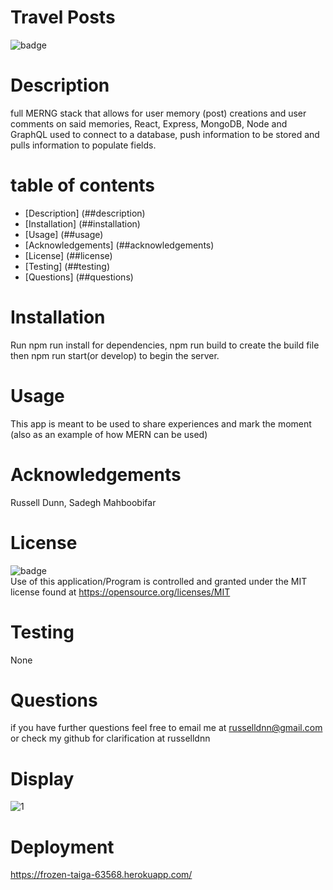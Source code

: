 
  
  # Travel Posts

  ![badge](https://img.shields.io/badge/license-MIT-important)

  # Description

  full MERNG stack that allows for user memory (post) creations and user comments on said memories, React, Express, MongoDB, Node and GraphQL used to connect to a database, push information to be stored and pulls information to populate fields.

  # table of contents

  - [Description] (##description)
  - [Installation] (##installation)
  - [Usage] (##usage)
  - [Acknowledgements] (##acknowledgements)
  - [License] (##license)
  - [Testing] (##testing)
  - [Questions] (##questions)

  # Installation
  Run npm run install for dependencies, npm run build to create the build file then npm run start(or develop) to begin the server.

  # Usage
  This app is meant to be used to share experiences and mark the moment (also as an example of how MERN can be used)

  # Acknowledgements
  Russell Dunn, Sadegh Mahboobifar

  # License
  ![badge](https://img.shields.io/badge/license-MIT-important)
  <br>
  Use of this application/Program is controlled and granted under the MIT license found at <https://opensource.org/licenses/MIT>

  # Testing
  None

  # Questions
  if you have further questions feel free to email me at russelldnn@gmail.com or check my github for clarification at russelldnn

  # Display
  ![1](https://ibb.co/bLc4m7c)

  # Deployment
  https://frozen-taiga-63568.herokuapp.com/



